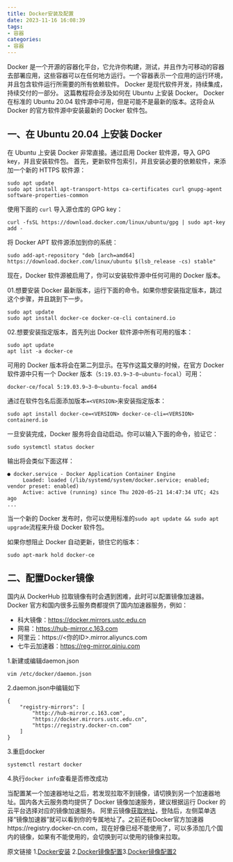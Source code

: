 ```yaml
---
title: Docker安装及配置
date: 2023-11-16 16:08:39
tags:
- 容器
categories:
- 容器
---
```


Docker 是一个开源的容器化平台，它允许你构建，测试，并且作为可移动的容器去部署应用，这些容器可以在任何地方运行。一个容器表示一个应用的运行环境，并且包含软件运行所需要的所有依赖软件。
Docker 是现代软件开发，持续集成，持续交付的一部分。
这篇教程将会涉及如何在 Ubuntu 上安装 Docker。
Docker 在标准的 Ubuntu 20.04 软件源中可用，但是可能不是最新的版本。这将会从 Docker 的官方软件源中安装最新的 Docker 软件包。

## 一、在 Ubuntu 20.04 上安装 Docker

在 Ubuntu 上安装 Docker 非常直接。通过启用 Docker 软件源，导入 GPG key，并且安装软件包。
首先，更新软件包索引，并且安装必要的依赖软件，来添加一个新的 HTTPS 软件源：

```text
sudo apt update
sudo apt install apt-transport-https ca-certificates curl gnupg-agent software-properties-common
```

使用下面的 `curl` 导入源仓库的 GPG key：

```text
curl -fsSL https://download.docker.com/linux/ubuntu/gpg | sudo apt-key add -
```

将 Docker APT 软件源添加到你的系统：

```text
sudo add-apt-repository "deb [arch=amd64] https://download.docker.com/linux/ubuntu $(lsb_release -cs) stable"
```

现在，Docker 软件源被启用了，你可以安装软件源中任何可用的 Docker 版本。

01.想要安装 Docker 最新版本，运行下面的命令。如果你想安装指定版本，跳过这个步骤，并且跳到下一步。

```text
sudo apt update
sudo apt install docker-ce docker-ce-cli containerd.io
```

02.想要安装指定版本，首先列出 Docker 软件源中所有可用的版本：

```text
sudo apt update
apt list -a docker-ce
```

可用的 Docker 版本将会在第二列显示。在写作这篇文章的时候，在官方 Docker 软件源中只有一个 Docker 版本（`5:19.03.9~3-0~ubuntu-focal`）可用：

```text
docker-ce/focal 5:19.03.9~3-0~ubuntu-focal amd64
```

通过在软件包名后面添加版本`=<VERSION>`来安装指定版本：

```text
sudo apt install docker-ce=<VERSION> docker-ce-cli=<VERSION> containerd.io
```

一旦安装完成，Docker 服务将会自动启动。你可以输入下面的命令，验证它：

```text
sudo systemctl status docker
```

输出将会类似下面这样：

```text
● docker.service - Docker Application Container Engine
     Loaded: loaded (/lib/systemd/system/docker.service; enabled; vendor preset: enabled)
     Active: active (running) since Thu 2020-05-21 14:47:34 UTC; 42s ago
...
```

当一个新的 Docker 发布时，你可以使用标准的`sudo apt update && sudo apt upgrade`流程来升级 Docker 软件包。

如果你想阻止 Docker 自动更新，锁住它的版本：

```text
sudo apt-mark hold docker-ce
```

## 二、配置Docker镜像
国内从 DockerHub 拉取镜像有时会遇到困难，此时可以配置镜像加速器。Docker 官方和国内很多云服务商都提供了国内加速器服务，例如：

*   科大镜像：https://docker.mirrors.ustc.edu.cn
*   网易：https://hub-mirror.c.163.com
*   阿里云：https://<你的ID>.mirror.aliyuncs.com
*   七牛云加速器：https://reg-mirror.qiniu.com

1.新建或编辑daemon.json
```
vim /etc/docker/daemon.json
```
2.daemon.json中编辑如下
```
{
    "registry-mirrors": [
        "http://hub-mirror.c.163.com",
        "https://docker.mirrors.ustc.edu.cn",
        "https://registry.docker-cn.com"
    ]
}
```
3.重启docker
```
systemctl restart docker
```
4.执行`docker info`查看是否修改成功

当配置某一个加速器地址之后，若发现拉取不到镜像，请切换到另一个加速器地址。国内各大云服务商均提供了 Docker 镜像加速服务，建议根据运行 Docker 的云平台选择对应的镜像加速服务。
阿里云镜像[获取地址](cr.console.aliyun.com)，登陆后，左侧菜单选择“镜像加速器”就可以看到你的专属地址了。之前还有Docker官方加速器https://registry.docker-cn.com，现在好像已经不能使用了，可以多添加几个国内的镜像，如果有不能使用的，会切换到可以使用的镜像来拉取。

原文链接 1.[Docker安装](https://zhuanlan.zhihu.com/p/143156163?utm_id=0) 2.[Docker镜像配置](https://www.runoob.com/docker/docker-mirror-acceleration.html)3.[Docker镜像配置2](https://developer.aliyun.com/article/1294592)